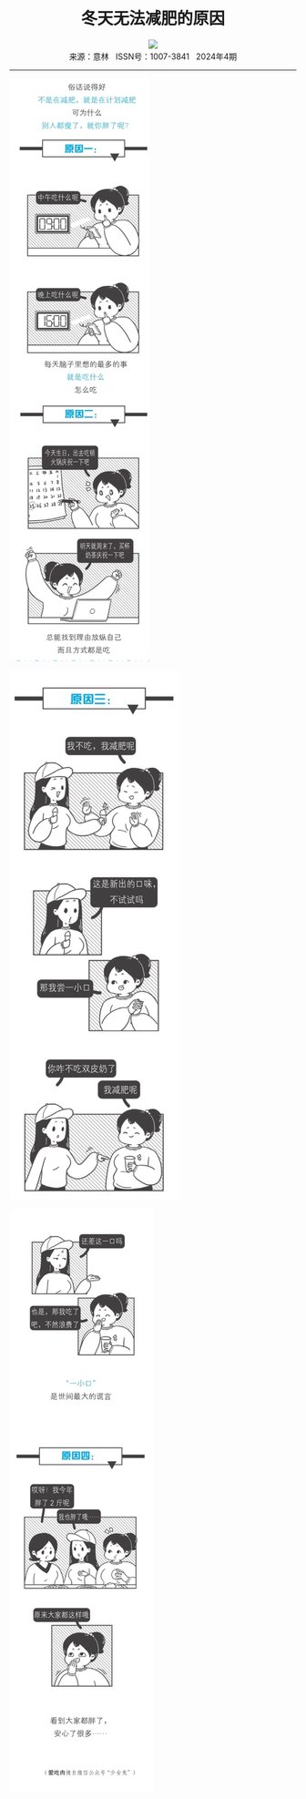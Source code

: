 # <center>冬天无法减肥的原因</center> 

<div align=center><img src="https://raw.githubusercontent.com/leaguecn/magazines/main/img_authors/%d7%f7%d5%df%a3%ba%c9%d9%c5%ae%cd%c3.jpg"></div> 

<center>来源：意林   ISSN号：1007-3841   2024年4期</center> 


* * *


![](https://raw.githubusercontent.com/leaguecn/magazines/main/img/yili20240469-1-l.jpg)

![](https://raw.githubusercontent.com/leaguecn/magazines/main/img/yili20240469-2-l.jpg)

![](https://raw.githubusercontent.com/leaguecn/magazines/main/img/yili20240469-3-l.jpg)